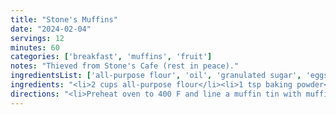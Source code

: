 ```yaml
---
title: "Stone's Muffins"
date: "2024-02-04"
servings: 12
minutes: 60
categories: ['breakfast', 'muffins', 'fruit']
notes: "Thieved from Stone's Cafe (rest in peace)."
ingredientsList: ['all-purpose flour', 'oil', 'granulated sugar', 'eggs', 'Greek yogurt', 'berries']
ingredients: "<li>2 cups all-purpose flour</li><li>1 tsp baking powder</li><li>1/2 tsp baking soda</li><li>1/2 tsp salt</li><li>2 eggs</li><li>1 cup granulated sugar</li><li>1/2 cup vegetable oil</li><li>1/2 tsp vanilla</li><li>1 cup Greek yogurt, plain</li><li>1 cup fruit (blueberries, raspberries, etc.</li><li>2 tbsp sugar (for topping)</li>"
directions: "<li>Preheat oven to 400 F and line a muffin tin with muffin liners; set aside.</li><li>In a large mixing bowl, combine dry ingredients (flour - salt); set aside.</li><li>In another large mixing bowl, mix wet ingredients (eggs - vanilla).</li><li>Add dry mix to wet mix and stir, then fold in cream, leaving visible streaks. Just barely fold in fruit.</li><li>Fill muffin tins all the way. Generously sprinkle sugar over each muffin. This will give them a nice crunchy top.</li><li>Bake at 400 F for 10 minutes, then turn temperature down to 350 F and bake 30 more minutes, rotating twice through (every 10 minutes).</li><li>Let cool for 5 minutes in pan, then serve.</li><li>Bonus: slice in half from the top down, then griddle with butter to revive stale muffins!</li>"
---
```


